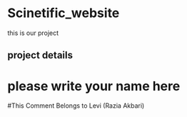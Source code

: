 # Scinetific_website
this is our project 
## project details
# please write your name here
#This Comment Belongs to Levi (Razia Akbari)